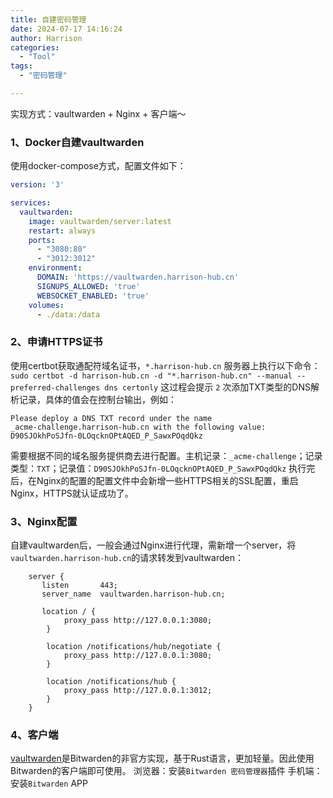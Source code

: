 ```yaml
---
title: 自建密码管理
date: 2024-07-17 14:16:24
author: Harrison
categories:
  - "Tool"
tags:
  - "密码管理"

---
```

实现方式：vaultwarden + Nginx + 客户端～
<!-- more -->

### 1、Docker自建vaultwarden
使用docker-compose方式，配置文件如下：

```yml
version: '3'

services:
  vaultwarden:
    image: vaultwarden/server:latest
    restart: always
    ports:
      - "3080:80"
      - "3012:3012"
    environment:
      DOMAIN: 'https://vaultwarden.harrison-hub.cn'
      SIGNUPS_ALLOWED: 'true'
      WEBSOCKET_ENABLED: 'true'
    volumes:
      - ./data:/data
```

### 2、申请HTTPS证书
使用certbot获取通配符域名证书，`*.harrison-hub.cn` 
服务器上执行以下命令：
`sudo certbot -d harrison-hub.cn -d "*.harrison-hub.cn" --manual --preferred-challenges dns certonly` 
这过程会提示 `2` 次添加TXT类型的DNS解析记录，具体的值会在控制台输出，例如：
```text
Please deploy a DNS TXT record under the name
_acme-challenge.harrison-hub.cn with the following value:
D90SJOkhPoSJfn-0LOqcknOPtAQED_P_SawxPOqdQkz
```
需要根据不同的域名服务提供商去进行配置。主机记录：`_acme-challenge`；记录类型：`TXT`；记录值：`D90SJOkhPoSJfn-0LOqcknOPtAQED_P_SawxPOqdQkz`
执行完后，在Nginx的配置的配置文件中会新增一些HTTPS相关的SSL配置，重启Nginx，HTTPS就认证成功了。

### 3、Nginx配置
自建vaultwarden后，一般会通过Nginx进行代理，需新增一个server，将`vaultwarden.harrison-hub.cn`的请求转发到vaultwarden：

```text
    server {
       listen       443;
       server_name  vaultwarden.harrison-hub.cn;

       location / {
            proxy_pass http://127.0.0.1:3080;
        }

        location /notifications/hub/negotiate {
            proxy_pass http://127.0.0.1:3080;
        }

        location /notifications/hub {
            proxy_pass http://127.0.0.1:3012;
        }
    }
```

### 4、客户端
[vaultwarden](https://github.com/dani-garcia/vaultwarden)是Bitwarden的非官方实现，基于Rust语言，更加轻量。因此使用Bitwarden的客户端即可使用。
浏览器：安装`Bitwarden 密码管理器`插件
手机端：安装`Bitwarden` APP
